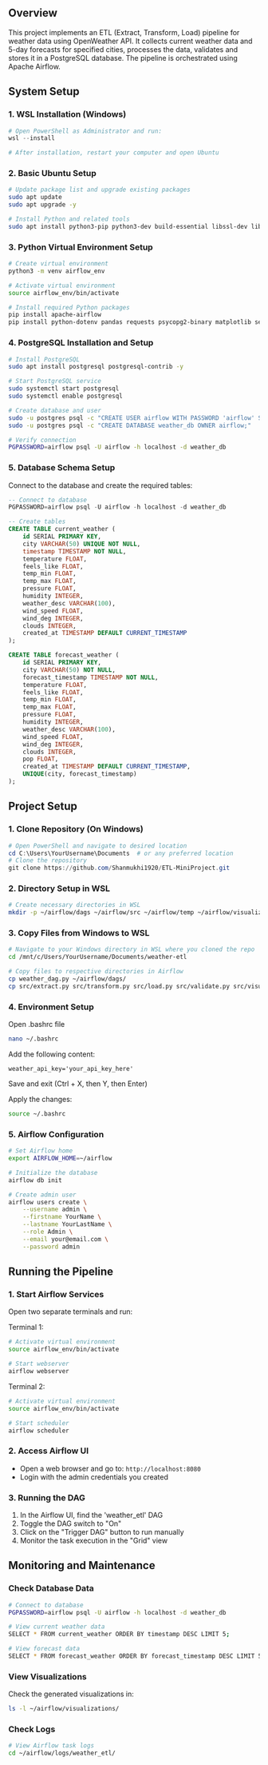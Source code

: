 ## Overview
This project implements an ETL (Extract, Transform, Load) pipeline for weather data using OpenWeather API. It collects current weather data and 5-day forecasts for specified cities, processes the data, validates and stores it in a PostgreSQL database. The pipeline is orchestrated using Apache Airflow.

## System Setup

### 1. WSL Installation (Windows)
```powershell
# Open PowerShell as Administrator and run:
wsl --install

# After installation, restart your computer and open Ubuntu
```

### 2. Basic Ubuntu Setup
```bash
# Update package list and upgrade existing packages
sudo apt update
sudo apt upgrade -y

# Install Python and related tools
sudo apt install python3-pip python3-dev build-essential libssl-dev libffi-dev python3-venv -y
```

### 3. Python Virtual Environment Setup
```bash
# Create virtual environment
python3 -m venv airflow_env

# Activate virtual environment
source airflow_env/bin/activate

# Install required Python packages
pip install apache-airflow
pip install python-dotenv pandas requests psycopg2-binary matplotlib seaborn
```

### 4. PostgreSQL Installation and Setup
```bash
# Install PostgreSQL
sudo apt install postgresql postgresql-contrib -y

# Start PostgreSQL service
sudo systemctl start postgresql
sudo systemctl enable postgresql

# Create database and user
sudo -u postgres psql -c "CREATE USER airflow WITH PASSWORD 'airflow' SUPERUSER;"
sudo -u postgres psql -c "CREATE DATABASE weather_db OWNER airflow;"

# Verify connection
PGPASSWORD=airflow psql -U airflow -h localhost -d weather_db
```

### 5. Database Schema Setup
Connect to the database and create the required tables:

```sql
-- Connect to database
PGPASSWORD=airflow psql -U airflow -h localhost -d weather_db

-- Create tables
CREATE TABLE current_weather (
    id SERIAL PRIMARY KEY,
    city VARCHAR(50) UNIQUE NOT NULL,
    timestamp TIMESTAMP NOT NULL,
    temperature FLOAT,
    feels_like FLOAT,
    temp_min FLOAT,
    temp_max FLOAT,
    pressure FLOAT,
    humidity INTEGER,
    weather_desc VARCHAR(100),
    wind_speed FLOAT,
    wind_deg INTEGER,
    clouds INTEGER,
    created_at TIMESTAMP DEFAULT CURRENT_TIMESTAMP
);

CREATE TABLE forecast_weather (
    id SERIAL PRIMARY KEY,
    city VARCHAR(50) NOT NULL,
    forecast_timestamp TIMESTAMP NOT NULL,
    temperature FLOAT,
    feels_like FLOAT,
    temp_min FLOAT,
    temp_max FLOAT,
    pressure FLOAT,
    humidity INTEGER,
    weather_desc VARCHAR(100),
    wind_speed FLOAT,
    wind_deg INTEGER,
    clouds INTEGER,
    pop FLOAT,
    created_at TIMESTAMP DEFAULT CURRENT_TIMESTAMP,
    UNIQUE(city, forecast_timestamp)
);
```

## Project Setup

### 1. Clone Repository (On Windows)
```powershell
# Open PowerShell and navigate to desired location
cd C:\Users\YourUsername\Documents  # or any preferred location
# Clone the repository
git clone https://github.com/Shanmukhi1920/ETL-MiniProject.git
```
### 2. Directory Setup in WSL
```bash
# Create necessary directories in WSL
mkdir -p ~/airflow/dags ~/airflow/src ~/airflow/temp ~/airflow/visualizations
```

### 3. Copy Files from Windows to WSL
```bash
# Navigate to your Windows directory in WSL where you cloned the repo
cd /mnt/c/Users/YourUsername/Documents/weather-etl

# Copy files to respective directories in Airflow
cp weather_dag.py ~/airflow/dags/
cp src/extract.py src/transform.py src/load.py src/validate.py src/visualize.py ~/src
``` 
### 4. Environment Setup
Open .bashrc file
```bash
nano ~/.bashrc
```

Add the following content:
```
weather_api_key='your_api_key_here'
```
Save and exit (Ctrl + X, then Y, then Enter)

Apply the changes:
```bash
source ~/.bashrc
```

### 5. Airflow Configuration
```bash
# Set Airflow home
export AIRFLOW_HOME=~/airflow

# Initialize the database
airflow db init

# Create admin user
airflow users create \
    --username admin \
    --firstname YourName \
    --lastname YourLastName \
    --role Admin \
    --email your@email.com \
    --password admin
```

## Running the Pipeline

### 1. Start Airflow Services
Open two separate terminals and run:

Terminal 1:
```bash
# Activate virtual environment
source airflow_env/bin/activate

# Start webserver
airflow webserver
```

Terminal 2:
```bash
# Activate virtual environment
source airflow_env/bin/activate

# Start scheduler
airflow scheduler
```

### 2. Access Airflow UI
- Open a web browser and go to: `http://localhost:8080`
- Login with the admin credentials you created

### 3. Running the DAG
1. In the Airflow UI, find the 'weather_etl' DAG
2. Toggle the DAG switch to "On"
3. Click on the "Trigger DAG" button to run manually
4. Monitor the task execution in the "Grid" view

## Monitoring and Maintenance

### Check Database Data
```bash
# Connect to database
PGPASSWORD=airflow psql -U airflow -h localhost -d weather_db

# View current weather data
SELECT * FROM current_weather ORDER BY timestamp DESC LIMIT 5;

# View forecast data
SELECT * FROM forecast_weather ORDER BY forecast_timestamp DESC LIMIT 5;
```

### View Visualizations
Check the generated visualizations in:
```bash
ls -l ~/airflow/visualizations/
```

### Check Logs
```bash
# View Airflow task logs
cd ~/airflow/logs/weather_etl/
```
